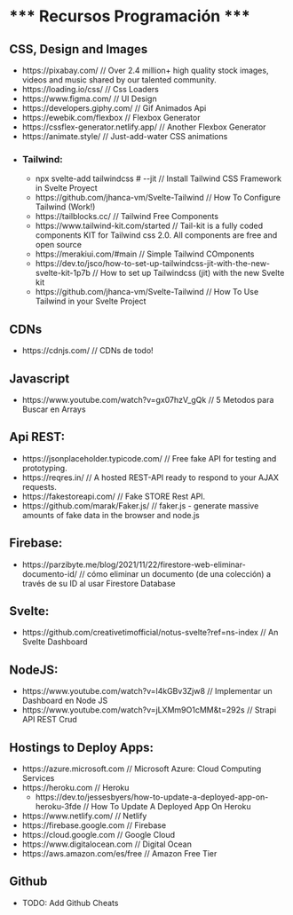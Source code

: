 <h1> *** Recursos Programación *** </h1>

<h2>CSS, Design and Images</h2>
<ul>
 <li> https://pixabay.com/    // Over 2.4 million+ high quality stock images, videos and music shared by our talented community. </li>
 <li> https://loading.io/css/   // Css Loaders </li>
 <li> https://www.figma.com/    // UI Design </li>
 <li> https://developers.giphy.com/   // Gif Animados Api </li>
 <li> https://ewebik.com/flexbox    // Flexbox Generator  </li>
 <li> https://cssflex-generator.netlify.app/    // Another Flexbox Generator </li>
 <li> https://animate.style/    // Just-add-water CSS animations </li>
 <li>
 <h3> Tailwind: </h3>
<ul>
 <li> npx svelte-add tailwindcss # --jit  // Install Tailwind CSS Framework in Svelte Proyect </li>
 <li> https://github.com/jhanca-vm/Svelte-Tailwind  // How To Configure Tailwind (Work!) </li>
 <li> https://tailblocks.cc/    // Tailwind Free Components </li>
 <li> https://www.tailwind-kit.com/started    // Tail-kit is a fully coded components KIT for Tailwind css 2.0. All components are free and open source </li>
 <li> https://merakiui.com/#main    // Simple Tailwind COmponents  </li>
 <li> https://dev.to/jsco/how-to-set-up-tailwindcss-jit-with-the-new-svelte-kit-1p7b    // How to set up Tailwindcss (jit) with the new Svelte kit  </li>
 <li> https://github.com/jhanca-vm/Svelte-Tailwind    // How To Use Tailwind in your Svelte Project </li>
</ul>
 </li>
</ul>

<h2> CDNs </h2>
<ul>
<li> https://cdnjs.com/  // CDNs de todo! </li> 
</ul>



<h2>Javascript</h2>
<ul>
<li> https://www.youtube.com/watch?v=gx07hzV_gQk  // 5 Metodos para Buscar en Arrays </li> 
</ul>

<h2> Api REST: </h2>
<ul>
 <li> https://jsonplaceholder.typicode.com/   // Free fake API for testing and prototyping. </li> 
 <li> https://reqres.in/    // A hosted REST-API ready to respond to your AJAX requests. </li>
 <li> https://fakestoreapi.com/  // Fake STORE Rest API. </li>
 <li> https://github.com/marak/Faker.js/    // faker.js - generate massive amounts of fake data in the browser and node.js </li>
</ul>



<h2> Firebase: </h2>
<ul>
 <li> https://parzibyte.me/blog/2021/11/22/firestore-web-eliminar-documento-id/   // cómo eliminar un documento (de una colección) a través de su ID al usar Firestore Database  </li>
</ul>

<h2> Svelte: </h2>
<ul>
 <li> https://github.com/creativetimofficial/notus-svelte?ref=ns-index    // An Svelte Dashboard  </li>
</ul>

<h2> NodeJS: </h2>
<ul>
 <li> https://www.youtube.com/watch?v=l4kGBv3Zjw8   // Implementar un Dashboard en Node JS  </li>
 <li> https://www.youtube.com/watch?v=jLXMm9O1cMM&t=292s  // Strapi API REST Crud
</ul>

<h2> Hostings to Deploy Apps: </h2>
<ul>
 <li> https://azure.microsoft.com  // Microsoft Azure: Cloud Computing Services </li>
 <li> https://heroku.com // Heroku
 <ul>
   <li>https://dev.to/jessesbyers/how-to-update-a-deployed-app-on-heroku-3fde  // How To Update A Deployed App On Heroku </li>
 </ul>
 </li>
 <li> https://www.netlify.com/ // Netlify </li>
 <li> https://firebase.google.com  // Firebase </li>
 <li> https://cloud.google.com  // Google Cloud </li>
 <li> https://www.digitalocean.com  // Digital Ocean </li>
 <li> https://aws.amazon.com/es/free  // Amazon Free Tier </li>
</ul>

<h2>Github</h2>
<ul>
 <li> TODO: Add Github Cheats  </li>
 
</ul>

